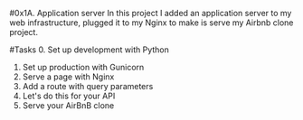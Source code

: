 #0x1A. Application server
In this project I added an application server to my web infrastructure, 
plugged it to my  Nginx to  make is serve my  Airbnb clone project.

#Tasks
0. Set up development with Python
1. Set up production with Gunicorn
2. Serve a page with Nginx
3. Add a route with query parameters
4. Let's do this for your API
5. Serve your AirBnB clone


